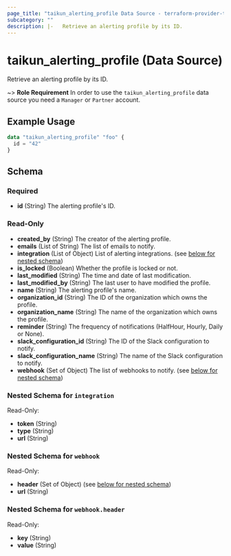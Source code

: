```yaml
---
page_title: "taikun_alerting_profile Data Source - terraform-provider-taikun"
subcategory: ""
description: |-   Retrieve an alerting profile by its ID.
---
```


# taikun_alerting_profile (Data Source)

Retrieve an alerting profile by its ID.

~> **Role Requirement** In order to use the `taikun_alerting_profile` data source you need a `Manager` or `Partner` account.

## Example Usage

```terraform
data "taikun_alerting_profile" "foo" {
  id = "42"
}
```

<!-- schema generated by tfplugindocs -->
## Schema

### Required

- **id** (String) The alerting profile's ID.

### Read-Only

- **created_by** (String) The creator of the alerting profile.
- **emails** (List of String) The list of emails to notify.
- **integration** (List of Object) List of alerting integrations. (see [below for nested schema](#nestedatt--integration))
- **is_locked** (Boolean) Whether the profile is locked or not.
- **last_modified** (String) The time and date of last modification.
- **last_modified_by** (String) The last user to have modified the profile.
- **name** (String) The alerting profile's name.
- **organization_id** (String) The ID of the organization which owns the profile.
- **organization_name** (String) The name of the organization which owns the profile.
- **reminder** (String) The frequency of notifications (HalfHour, Hourly, Daily or None).
- **slack_configuration_id** (String) The ID of the Slack configuration to notify.
- **slack_configuration_name** (String) The name of the Slack configuration to notify.
- **webhook** (Set of Object) The list of webhooks to notify. (see [below for nested schema](#nestedatt--webhook))

<a id="nestedatt--integration"></a>
### Nested Schema for `integration`

Read-Only:

- **token** (String)
- **type** (String)
- **url** (String)


<a id="nestedatt--webhook"></a>
### Nested Schema for `webhook`

Read-Only:

- **header** (Set of Object) (see [below for nested schema](#nestedobjatt--webhook--header))
- **url** (String)

<a id="nestedobjatt--webhook--header"></a>
### Nested Schema for `webhook.header`

Read-Only:

- **key** (String)
- **value** (String)


